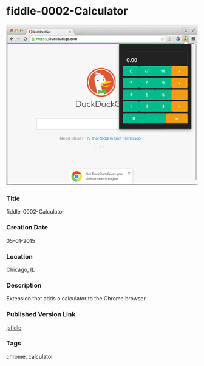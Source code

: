 fiddle-0002-Calculator
======

![Screenshot](screenshot.png)


### Title

fiddle-0002-Calculator


### Creation Date

05-01-2015


### Location

Chicago, IL


### Description

Extension that adds a calculator to the Chrome browser.


### Published Version Link

[jsfidle](http://jsfiddle.net/bradyhouse/c7a6fqgv/)


### Tags

chrome, calculator
